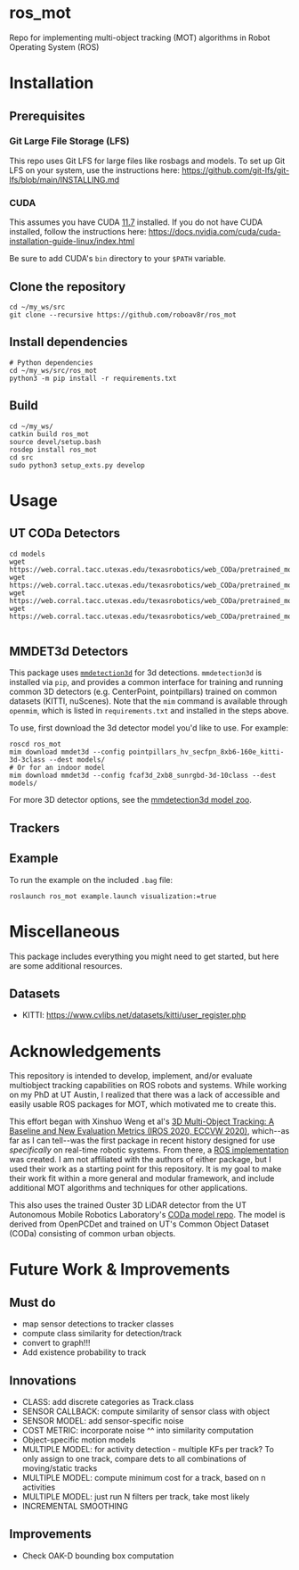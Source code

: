 # ros_mot
Repo for implementing multi-object tracking (MOT) algorithms in Robot Operating System (ROS)

# Installation

## Prerequisites
### Git Large File Storage (LFS)
This repo uses Git LFS for large files like rosbags and models. To set up Git LFS on your system, use the instructions here:
https://github.com/git-lfs/git-lfs/blob/main/INSTALLING.md 
### CUDA
This assumes you have CUDA [11.7](https://developer.nvidia.com/cuda-11-7-0-download-archive) installed. If you do not have CUDA installed, follow the instructions here: https://docs.nvidia.com/cuda/cuda-installation-guide-linux/index.html

Be sure to add CUDA's `bin` directory to your `$PATH` variable.

## Clone the repository
```
cd ~/my_ws/src
git clone --recursive https://github.com/roboav8r/ros_mot
```

## Install dependencies
```
# Python dependencies
cd ~/my_ws/src/ros_mot
python3 -m pip install -r requirements.txt
```

## Build
```
cd ~/my_ws/
catkin build ros_mot
source devel/setup.bash
rosdep install ros_mot
cd src
sudo python3 setup_exts.py develop
```

# Usage
## UT CODa Detectors
```
cd models
wget https://web.corral.tacc.utexas.edu/texasrobotics/web_CODa/pretrained_models/16channel/coda16_allclass_bestoracle.pth
wget https://web.corral.tacc.utexas.edu/texasrobotics/web_CODa/pretrained_models/32channel/coda32_allclass_bestoracle.pth
wget https://web.corral.tacc.utexas.edu/texasrobotics/web_CODa/pretrained_models/64channel/coda64_allclass_bestoracle.pth
wget https://web.corral.tacc.utexas.edu/texasrobotics/web_CODa/pretrained_models/128channel/coda128_allclass_bestoracle.pth


```

## MMDET3d Detectors
This package uses [`mmdetection3d`](https://github.com/open-mmlab/mmdetection3d) for 3d detections. `mmdetection3d` is installed via `pip`, and provides a common interface for training and running common 3D detectors (e.g. CenterPoint, pointpillars) trained on common datasets (KITTI, nuScenes). Note that the `mim` command is available through `openmim`, which is listed in `requirements.txt` and installed in the steps above.

To use, first download the 3d detector model you'd like to use. For example:
```
roscd ros_mot
mim download mmdet3d --config pointpillars_hv_secfpn_8xb6-160e_kitti-3d-3class --dest models/
# Or for an indoor model
mim download mmdet3d --config fcaf3d_2xb8_sunrgbd-3d-10class --dest models/
```
For more 3D detector options, see the [mmdetection3d model zoo](https://github.com/open-mmlab/mmdetection3d/blob/1.0/docs/en/model_zoo.md).

## Trackers

## Example
To run the example on the included `.bag` file:
```
roslaunch ros_mot example.launch visualization:=true
```

# Miscellaneous
This package includes everything you might need to get started, but here are some additional resources.
## Datasets
- KITTI: https://www.cvlibs.net/datasets/kitti/user_register.php

# Acknowledgements
This repository is intended to develop, implement, and/or evaluate multiobject tracking capabilities on ROS robots and systems. While working on my PhD at UT Austin, I realized that there was a lack of accessible and easily usable ROS packages for MOT, which motivated me to create this.

This effort began with Xinshuo Weng et al's [3D Multi-Object Tracking: A Baseline and New Evaluation Metrics (IROS 2020, ECCVW 2020)](https://github.com/xinshuoweng/AB3DMOT), which--as far as I can tell--was the first package in recent history designed for use *specifically* on real-time robotic systems. From there, a [ROS implementation](https://github.com/PardisTaghavi/real_time_tracking_AB3DMOT) was created. I am not affiliated with the authors of either package, but I used their work as a starting point for this repository. It is my goal to make their work fit within a more general and modular framework, and include additional MOT algorithms and techniques for other applications.

This also uses the trained Ouster 3D LiDAR detector from the UT Autonomous Mobile Robotics Laboratory's [CODa model repo](https://github.com/ut-amrl/coda-models/tree/master). The model is derived from OpenPCDet and trained on UT's Common Object Dataset (CODa) consisting of common urban objects.

# Future Work & Improvements

## Must do
- map sensor detections to tracker classes
- compute class similarity for detection/track
- convert to graph!!!
- Add existence probability to track

## Innovations
- CLASS: add discrete categories as Track.class
- SENSOR CALLBACK: compute similarity of sensor class with object 
- SENSOR MODEL: add sensor-specific noise
- COST METRIC: incorporate noise ^^ into similarity computation
- Object-specific motion models
- MULTIPLE MODEL: for activity detection - multiple KFs per track? To only assign to one track, compare dets to all combinations of moving/static tracks
- MULTIPLE MODEL: compute minimum cost for a track, based on n activities
- MULTIPLE MODEL: just run N filters per track, take most likely
- INCREMENTAL SMOOTHING

## Improvements
- Check OAK-D bounding box computation

